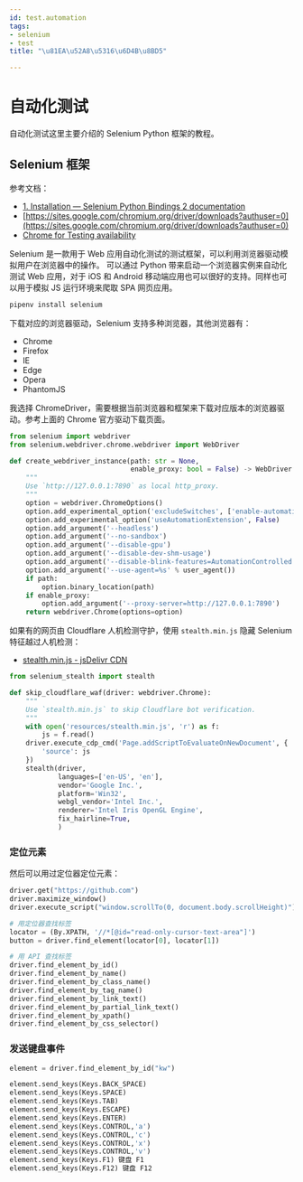 ```yaml
---
id: test.automation
tags:
- selenium
- test
title: "\u81EA\u52A8\u5316\u6D4B\u8BD5"

---
```



# 自动化测试
自动化测试这里主要介绍的 Selenium Python 框架的教程。


## Selenium 框架
参考文档：

- [1. Installation — Selenium Python Bindings 2 documentation](https://selenium-python.readthedocs.io/installation.html)
- [https://sites.google.com/chromium.org/driver/downloads?authuser=0](https://sites.google.com/chromium.org/driver/downloads?authuser=0)
- [Chrome for Testing availability](https://googlechromelabs.github.io/chrome-for-testing/)

Selenium 是一款用于 Web 应用自动化测试的测试框架，可以利用浏览器驱动模拟用户在浏览器中的操作。
可以通过 Python 带来启动一个浏览器实例来自动化测试 Web 应用，对于 iOS 和 Android 移动端应用也可以很好的支持。同样也可以用于模拟 JS 运行环境来爬取 SPA 网页应用。
```bash
pipenv install selenium
```
下载对应的浏览器驱动，Selenium 支持多种浏览器，其他浏览器有：

- Chrome
- Firefox
- IE
- Edge
- Opera
- PhantomJS

我选择 ChromeDriver，需要根据当前浏览器和框架来下载对应版本的浏览器驱动。参考上面的 Chrome 官方驱动下载页面。
```python
from selenium import webdriver
from selenium.webdriver.chrome.webdriver import WebDriver

def create_webdriver_instance(path: str = None,
                              enable_proxy: bool = False) -> WebDriver:
    """
    Use `http://127.0.0.1:7890` as local http_proxy.
    """
    option = webdriver.ChromeOptions()
    option.add_experimental_option('excludeSwitches', ['enable-automation'])
    option.add_experimental_option('useAutomationExtension', False)
    option.add_argument('--headless')
    option.add_argument('--no-sandbox')
    option.add_argument('--disable-gpu')
    option.add_argument('--disable-dev-shm-usage')
    option.add_argument('--disable-blink-features=AutomationControlled')
    option.add_argument('--use-agent=%s' % user_agent())
    if path:
        option.binary_location(path)
    if enable_proxy:
        option.add_argument('--proxy-server=http://127.0.0.1:7890')
    return webdriver.Chrome(options=option)
```
如果有的网页由 Cloudflare 人机检测守护，使用 `stealth.min.js` 隐藏 Selenium 特征越过人机检测：

- [stealth.min.js - jsDelivr CDN](https://cdn.jsdelivr.net/gh/requireCool/stealth.min.js/stealth.min.js)
```python
from selenium_stealth import stealth

def skip_cloudflare_waf(driver: webdriver.Chrome):
    """
    Use `stealth.min.js` to skip Cloudflare bot verification.
    """
    with open('resources/stealth.min.js', 'r') as f:
        js = f.read()
    driver.execute_cdp_cmd('Page.addScriptToEvaluateOnNewDocument', {
        'source': js
    })
    stealth(driver,
            languages=['en-US', 'en'],
            vendor='Google Inc.',
            platform='Win32',
            webgl_vendor='Intel Inc.',
            renderer='Intel Iris OpenGL Engine',
            fix_hairline=True,
            )
```


### 定位元素
然后可以用过定位器定位元素：
```python
driver.get("https://github.com")
driver.maximize_window()
driver.execute_script("window.scrollTo(0, document.body.scrollHeight)")

# 用定位器查找标签
locator = (By.XPATH, '//*[@id="read-only-cursor-text-area"]')
button = driver.find_element(locator[0], locator[1])

# 用 API 查找标签
driver.find_element_by_id()
driver.find_element_by_name()
driver.find_element_by_class_name()
driver.find_element_by_tag_name()
driver.find_element_by_link_text()
driver.find_element_by_partial_link_text()
driver.find_element_by_xpath()
driver.find_element_by_css_selector()
```


### 发送键盘事件
```python
element = driver.find_element_by_id("kw")

element.send_keys(Keys.BACK_SPACE)
element.send_keys(Keys.SPACE)
element.send_keys(Keys.TAB)
element.send_keys(Keys.ESCAPE)
element.send_keys(Keys.ENTER)
element.send_keys(Keys.CONTROL,'a')
element.send_keys(Keys.CONTROL,'c')
element.send_keys(Keys.CONTROL,'x')
element.send_keys(Keys.CONTROL,'v')
element.send_keys(Keys.F1) 键盘 F1
element.send_keys(Keys.F12) 键盘 F12
```
